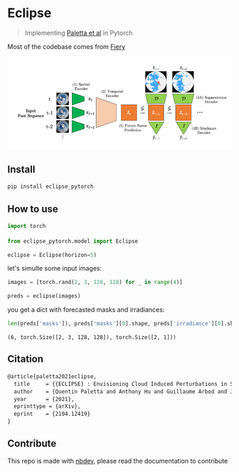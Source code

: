 # Eclipse
> Implementing <a href='https://arxiv.org/pdf/2104.12419v1.pdf'>Paletta et al</a> in Pytorch


Most of the codebase comes from [Fiery](https://github.com/wayveai/fiery)

![Image](nbs/images/eclipse_diagram.png)

## Install

```bash
pip install eclipse_pytorch
```

## How to use

```python
import torch

from eclipse_pytorch.model import Eclipse
```

```python
eclipse = Eclipse(horizon=5)
```

let's simulte some input images:

```python
images = [torch.rand(2, 3, 128, 128) for _ in range(4)]
```

```python
preds = eclipse(images)
```

you get a dict with forecasted masks and irradiances:

```python
len(preds['masks']), preds['masks'][0].shape, preds['irradiance'][0].shape
```




    (6, torch.Size([2, 3, 128, 128]), torch.Size([2, 1]))



## Citation

```latex
@article{paletta2021eclipse,
  title     = {{ECLIPSE} : Envisioning Cloud Induced Perturbations in Solar Energy},
  author    = {Quentin Paletta and Anthony Hu and Guillaume Arbod and Joan Lasenby},
  year      = {2021},
  eprinttype = {arXiv},
  eprint    = {2104.12419}
}
```

## Contribute

This repo is made with [nbdev](https://github.com/fastai/nbdev), please read the documentation to contribute
